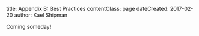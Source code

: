 title: Appendix B: Best Practices
contentClass: page
dateCreated: 2017-02-20
author: Kael Shipman

Coming someday!



